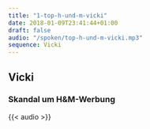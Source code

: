 ```yaml
---
title: "1-top-h-und-m-vicki"
date: 2018-01-09T23:41:44+01:00
draft: false
audio: "/spoken/top-h-und-m-vicki.mp3"
sequence: Vicki
---
```


## Vicki
### Skandal um H&M-Werbung



{{< audio >}}




